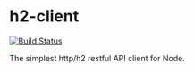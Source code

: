 # h2-client
[![Build Status](https://travis-ci.org/sodakits/h2-client.svg?branch=master)](https://travis-ci.org/sodakits/h2-client)

The simplest http/h2 restful API client for Node.
